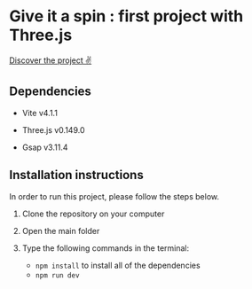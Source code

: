 # Give it a spin : first project with Three.js

[Discover the project :v:](https://give-it-a-spin-ten.vercel.app/)

## Dependencies

- Vite v4.1.1

- Three.js v0.149.0

- Gsap v3.11.4

## Installation instructions

In order to run this project, please follow the steps below.

1. Clone the repository on your computer

2. Open the main folder

3. Type the following commands in the terminal:

     - `npm install` to install all of the dependencies
     - `npm run dev`
